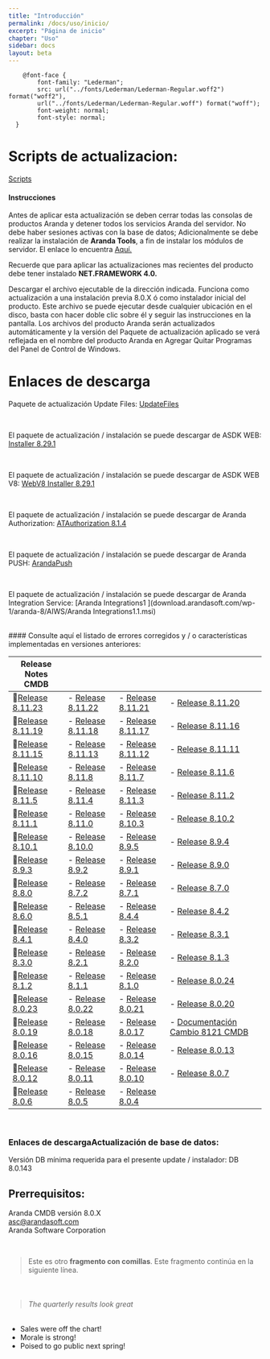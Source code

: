 ```yaml
---
title: "Introducción"
permalink: /docs/uso/inicio/
excerpt: "Página de inicio"
chapter: "Uso" 
sidebar: docs
layout: beta
---
```


```
    @font-face {
        font-family: "Lederman";
        src: url("../fonts/Lederman/Lederman-Regular.woff2") format("woff2"),
        url("../fonts/Lederman/Lederman-Regular.woff") format("woff");
        font-weight: normal;
        font-style: normal;
  }
```



#  Scripts de actualizacion:

[Scripts](https://download.arandasoft.com/UTILIDADES/Scrips_asdk/Script.zip)

####  Instrucciones

Antes de aplicar esta actualización se deben cerrar todas las consolas de productos Aranda y detener todos los servicios Aranda del servidor. No debe haber sesiones activas con la base de datos; Adicionalmente se debe realizar la instalación de **Aranda Tools**, a fin de instalar los módulos de servidor. El enlace lo encuentra [Aquí.](http://corp.arandasoft.com:5554/kb2/KnowledgebaseArticle10195.aspx)

Recuerde que para aplicar las actualizaciones mas recientes del producto debe tener instalado  **NET.FRAMEWORK 4.0.**

Descargar el archivo ejecutable de la dirección indicada. Funciona como actualización a una instalación previa 8.0.X ó como instalador inicial del producto. Este archivo se puede ejecutar desde cualquier ubicación en el disco, basta con hacer doble clic sobre él y seguir las instrucciones en la pantalla. Los archivos del producto Aranda serán actualizados automáticamente y la versión del Paquete de actualización aplicado se verá reflejada en el nombre del producto Aranda en Agregar Quitar Programas del Panel de Control de Windows. 


#  Enlaces de descarga


Paquete de actualización Update Files:
[UpdateFiles](http://temp.arandasoft.com/kb/temp/UTILIDADES/UpdateFiles.rar)

<br>

El paquete de actualización / instalación se puede descargar de ASDK WEB:
[Installer 8.29.1](download.arandasoft.com/wp-1/aranda-8/ASDKW/Aranda.ASDK.Web.Installer_8.29.1.exe)

<br>

El paquete de actualización / instalación se puede descargar de ASDK WEB V8:
[WebV8 Installer 8.29.1](download.arandasoft.com/wp-1/aranda-8/ASDKW/Aranda.ASDK.WebV8.Installer_8.29.1.exe)

<br>

El paquete de actualización / instalación se puede descargar de Aranda Authorization:
[ATAuthorization 8.1.4](download.arandasoft.com/wp-1/aranda-8/AUTHORIZATION/ATAuthorization_8.1.4.exe)

<br>

El paquete de actualización / instalación se puede descargar de Aranda PUSH:
[ArandaPush](download.arandasoft.com/wp-1/aranda-8/AP/ArandaPush_8.0.5.exe)

<br>

El paquete de actualización / instalación se puede descargar de Aranda Integration Service: 
[Aranda Integrations1 ](download.arandasoft.com/wp-1/aranda-8/AIWS/Aranda Integrations1.1.msi)

<br>
#### Consulte aquí el listado de errores corregidos y / o características implementadas en versiones anteriores:


|Release Notes CMDB||||
|------|------|------|------|
|📄[Release 8.11.23](https://download.arandasoft.com/wp-1/aranda_doc-8/CMDBW/Update_Pack_CMDB_Web_8.11.23.pdf)|- [Release 8.11.22](https://download.arandasoft.com/wp-1/aranda_doc-8/CMDBW/Update_Pack_CMDB_Web_8.11.22.pdf)|- [Release 8.11.21](https://download.arandasoft.com/wp-1/aranda_doc-8/CMDBW/Update_Pack_CMDB_Web_8.11.21.pdf)|- [Release 8.11.20](https://download.arandasoft.com/wp-1/aranda_doc-8/CMDBW/Update_Pack_CMDB_Web_8.11.20.pdf)|
|📄[Release 8.11.19](https://download.arandasoft.com/wp-1/aranda_doc-8/CMDBW/Update_Pack_CMDB_Web_8.11.19.pdf)|- [Release 8.11.18](https://download.arandasoft.com/wp-1/aranda_doc-8/CMDBW/Update_Pack_CMDB_Web_8.11.18.pdf)|- [Release 8.11.17](https://download.arandasoft.com/wp-1/aranda_doc-8/CMDBW/Update_Pack_CMDB_Web_8.11.17.pdf)|- [Release 8.11.16](https://download.arandasoft.com/wp-1/aranda_doc-8/CMDBW/Update_Pack_CMDB_Web_8.11.16.pdf)|
|📄[Release 8.11.15](https://download.arandasoft.com/wp-1/aranda_doc-8/CMDBW/Update_Pack_CMDB_Web_8.11.15.pdf)|- [Release 8.11.13](https://download.arandasoft.com/wp-1/aranda_doc-8/CMDBW/Update_Pack_CMDB_Web_8.11.13.pdf)|- [Release 8.11.12](https://download.arandasoft.com/wp-1/aranda_doc-8/CMDBW/Update_Pack_CMDB_Web_8.11.12.pdf)|- [Release 8.11.11](https://download.arandasoft.com/wp-1/aranda_doc-8/CMDBW/Update_Pack_CMDB_Web_8.11.11.pdf)|
|📄[Release 8.11.10](https://download.arandasoft.com/wp-1/aranda_doc-8/CMDBW/Update_Pack_CMDB_Web_8.11.10.pdf)|- [Release 8.11.8](https://download.arandasoft.com/wp-1/aranda_doc-8/CMDBW/Update_Pack_CMDB_Web_8.11.8.pdf)|- [Release 8.11.7](https://download.arandasoft.com/wp-1/aranda_doc-8/CMDBW/Update_Pack_CMDB_Web_8.11.7.pdf)|- [Release 8.11.6](https://download.arandasoft.com/wp-1/aranda_doc-8/CMDBW/Update_Pack_CMDB_Web_8.11.6.pdf)|
|📄[Release 8.11.5](https://download.arandasoft.com/wp-1/aranda_doc-8/CMDBW/Update_Pack_CMDB_Web_8.11.5.pdf)|- [Release 8.11.4](https://download.arandasoft.com/wp-1/aranda_doc-8/CMDBW/Update_Pack_CMDB_Web_8.11.4.pdf)|- [Release 8.11.3](https://download.arandasoft.com/wp-1/aranda_doc-8/CMDBW/Update_Pack_CMDB_Web_8.11.3.pdf)|- [Release 8.11.2](https://download.arandasoft.com/wp-1/aranda_doc-8/CMDBW/Update_Pack_CMDB_Web_8.11.2.pdf)|
|📄[Release 8.11.1](https://download.arandasoft.com/wp-1/aranda_doc-8/CMDBW/Update_Pack_CMDB_Web_8.11.1.pdf)|- [Release 8.11.0](https://download.arandasoft.com/wp-1/aranda_doc-8/CMDBW/Update_Pack_CMDB_Web_8.11.0.pdf)|- [Release 8.10.3](https://download.arandasoft.com/wp-1/aranda_doc-8/CMDBW/Update_Pack_CMDB_Web_8.10.3.pdf)|- [Release 8.10.2](https://download.arandasoft.com/wp-1/aranda_doc-8/CMDBW/Update_Pack_CMDB_Web_8.10.2.pdf)|
|📄[Release 8.10.1](https://download.arandasoft.com/wp-1/aranda_doc-8/CMDBW/Update_Pack_CMDB_Web_8.10.1.pdf)|- [Release 8.10.0](https://download.arandasoft.com/wp-1/aranda_doc-8/CMDBW/Update_Pack_CMDB_Web_8.10.0.pdf)|- [Release 8.9.5](https://download.arandasoft.com/wp-1/aranda_doc-8/CMDBW/Update_Pack_CMDB_Web_8.9.5.pdf)|- [Release 8.9.4](https://download.arandasoft.com/wp-1/aranda_doc-8/CMDBW/Update_Pack_CMDB_Web_8.9.4.pdf)|
|📄[Release 8.9.3](https://download.arandasoft.com/wp-1/aranda_doc-8/CMDBW/Update_Pack_CMDB_Web_8.9.3.pdf)|- [Release 8.9.2](https://download.arandasoft.com/wp-1/aranda_doc-8/CMDBW/Update_Pack_CMDB_Web_8.9.2.pdf)|- [Release 8.9.1](https://download.arandasoft.com/wp-1/aranda_doc-8/CMDBW/Update_Pack_CMDB_Web_8.9.1.pdf)|- [Release 8.9.0](https://download.arandasoft.com/wp-1/aranda_doc-8/CMDBW/Update_Pack_CMDB_Web_8.9.0.pdf)|
|📄[Release 8.8.0](https://download.arandasoft.com/wp-1/aranda_doc-8/CMDBW/Update_Pack_CMDB_Web_8.8.0.pdf)|- [Release 8.7.2](https://download.arandasoft.com/wp-1/aranda_doc-8/CMDBW/Update_Pack_CMDB_Web_8.7.2.pdf)|- [Release 8.7.1](https://download.arandasoft.com/wp-1/aranda_doc-8/CMDBW/Update_Pack_CMDB_Web_8.7.1.pdf)|- [Release 8.7.0](https://download.arandasoft.com/wp-1/aranda_doc-8/CMDBW/Update_Pack_CMDB_Web_8.7.0.pdf)|
|📄[Release 8.6.0](https://download.arandasoft.com/wp-1/aranda_doc-8/CMDBW/Update_Pack_CMDB_Web_8.6.0.pdf)|- [Release 8.5.1](https://download.arandasoft.com/wp-1/aranda_doc-8/CMDBW/Update_Pack_CMDB_Web_8.5.1.pdf)|- [Release 8.4.4](https://download.arandasoft.com/wp-1/aranda_doc-8/CMDBW/Update_Pack_CMDB_Web_8.4.4.pdf)|- [Release 8.4.2](https://download.arandasoft.com/wp-1/aranda_doc-8/CMDBW/Update_Pack_CMDBW_8.4.2.pdf)|
|📄[Release 8.4.1](https://download.arandasoft.com/wp-1/aranda_doc-8/CMDBW/Update_Pack_CMDBW_8.4.1.pdf)|- [Release 8.4.0](https://download.arandasoft.com/wp-1/aranda_doc-8/CMDBW/Update_Pack_CMDBW_8.4.0.pdf)|- [Release 8.3.2](https://download.arandasoft.com/wp-1/aranda_doc-8/CMDBW/Update_Pack_CMDBW_8.3.2.pdf)|- [Release 8.3.1](https://download.arandasoft.com/wp-1/aranda_doc-8/CMDBW/Update_Pack_CMDBW_8.3.1.pdf)|
|📄[Release 8.3.0](https://download.arandasoft.com/wp-1/aranda_doc-8/CMDBW/Update_Pack_CMDBW_8.3.0.pdf)|- [Release 8.2.1](https://download.arandasoft.com/wp-1/aranda_doc-8/CMDBW/Update_Pack_CMDBW_8.2.1.pdf)|- [Release 8.2.0](https://download.arandasoft.com/wp-1/aranda_doc-8/CMDBW/Update_Pack_CMDBW_8.2.0.pdf)|- [Release 8.1.3](https://download.arandasoft.com/wp-1/aranda_doc-8/CMDBW/Update_Pack_CMDBW_8.1.3.pdf)|
|📄[Release 8.1.2](https://download.arandasoft.com/wp-1/aranda_doc-8/CMDBW/Update_Pack_CMDBW_8.1.2.pdf)|- [Release 8.1.1](https://download.arandasoft.com/wp-1/aranda_doc-8/CMDBW/Update_Pack_CMDBW_8.1.1.pdf)|- [Release 8.1.0](https://download.arandasoft.com/wp-1/aranda_doc-8/CMDBW/Update_Pack_CMDBW_8.1.0.pdf)|- [Release 8.0.24](https://download.arandasoft.com/wp-1/aranda_doc-8/CMDBW/Update_Pack_CMDBW_8.0.24.pdf)|
|📄[Release 8.0.23](https://download.arandasoft.com/wp-1/aranda_doc-8/CMDBW/Update_Pack_CMDBW_8.0.23.pdf)|- [Release 8.0.22](https://download.arandasoft.com/wp-1/aranda_doc-8/CMDBW/Update_Pack_CMDBW_8.0.22.pdf)|- [Release 8.0.21](https://download.arandasoft.com/wp-1/aranda_doc-8/CMDBW/Update_Pack_CMDBW_8.0.21.pdf)|- [Release 8.0.20](https://download.arandasoft.com/wp-1/aranda_doc-8/CMDBW/Update_Pack_CMDBW_8.0.20.pdf)|
|📄[Release 8.0.19](https://download.arandasoft.com/wp-1/aranda_doc-8/CMDBW/Update_Pack_CMDBW_8.0.19.pdf)|- [Release 8.0.18](https://download.arandasoft.com/wp-1/aranda_doc-8/CMDBW/Update_Pack_CMDBW_8.0.18.pdf)|- [Release 8.0.17](https://download.arandasoft.com/wp-1/aranda_doc-8/CMDBW/Update_Pack_CMDBW_8.0.17.pdf)|- [Documentación Cambio 8121 CMDB](https://download.arandasoft.com/wp-1/aranda_doc-8/CMDBW/Documentación_Cambio_[8121]_CMDB.pdf)|
|📄[Release 8.0.16](https://download.arandasoft.com/wp-1/aranda_doc-8/CMDBW/Update_Pack_CMDBW_8.0.16.pdf)|- [Release 8.0.15](https://download.arandasoft.com/wp-1/aranda_doc-8/CMDBW/Update_Pack_CMDBW_8.0.15.pdf)|- [Release 8.0.14](https://download.arandasoft.com/wp-1/aranda_doc-8/CMDBW/Update_Pack_CMDBW_8.0.14.pdf)|- [Release 8.0.13](https://download.arandasoft.com/wp-1/aranda_doc-8/CMDBW/Update_Pack_CMDBW_8.0.13.pdf)|
|📄[Release 8.0.12](https://download.arandasoft.com/wp-1/aranda_doc-8/CMDBW/Update_Pack_CMDBW_8.0.12.pdf)|- [Release 8.0.11](https://download.arandasoft.com/wp-1/aranda_doc-8/CMDBW/Update_Pack_CMDBW_8.0.11.pdf)|- [Release 8.0.10](https://download.arandasoft.com/wp-1/aranda_doc-8/CMDBW/Update_Pack_CMDBW_8.0.10.pdf) |- [Release 8.0.7](https://download.arandasoft.com/wp-1/aranda_doc-8/CMDBW/Update_Pack_CMDBW_8.0.7.pdf)|
|📄[Release 8.0.6](https://download.arandasoft.com/wp-1/aranda_doc-8/CMDBW/Update_Pack_CMDBW_8.0.6.pdf)|- [Release 8.0.5](https://download.arandasoft.com/wp-1/aranda_doc-8/CMDBW/Update_Pack_CMDBW_8.0.5.pdf)|- [Release 8.0.4](https://download.arandasoft.com/wp-1/aranda_doc-8/CMDBW/Update_Pack_CMDBW_8.0.4.pdf)||

<br>


###  Enlaces de descargaActualización de base de datos:

Versión DB mínima requerida para el presente update / instalador: DB 8.0.143

##  Prerrequisitos:

Aranda CMDB versión 8.0.X
<br>
asc@arandasoft.com
<br> 
Aranda Software Corporation


<br>

>Este es otro **fragmento con comillas**.
Este fragmento continúa en la siguiente línea.

<br>

> ###### The quarterly results look great 
- Sales were off the chart!
- Morale is strong!
- Poised to go public next spring!
> ###### 
